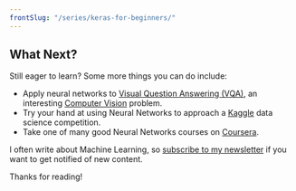 ```yaml
---
frontSlug: "/series/keras-for-beginners/"
---
```


## What Next?

Still eager to learn? Some more things you can do include:

- Apply neural networks to [Visual Question Answering (VQA)](/blog/easy-vqa/), an interesting [Computer Vision](/tag/computer-vision/) problem.
- Try your hand at using Neural Networks to approach a [Kaggle](https://www.kaggle.com/competitions) data science competition.
- Take one of many good Neural Networks courses on [Coursera](https://www.coursera.org/courses?query=neural%20networks).

I often write about Machine Learning, so [subscribe to my newsletter](/subscribe/?src=keras-series) if you want to get notified of new content.

Thanks for reading!
